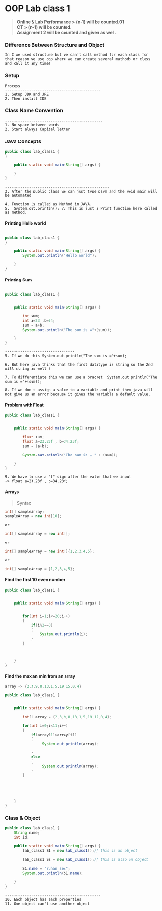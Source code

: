# OOP Lab class 1

> **Online & Lab Performance > (n-1) will be counted.01**  
> **CT > (n-1) will be counted.**   
> **Assignment 2 will be counted and given as well.**

### Difference Between Structure and Object

```plaintext
In C we used structure but we can't call method for each class for that reason we use oop where we can create several mathods or class and call it any time!
```

### Setup

```plaintext
Process
--------------------------------------------
1. Setup JDK and JRE 
2. Then install IDE 

```

### Class Name Convention

```plaintext
---------------------------------------------
1. No space between words
2. Start always Capital letter
```

### Java Concepts

```java
public class lab_class1 {
}

    public static void main(String[] args) {

    }
}

```  

```plaintext
------------------------------------------------
3. After the public class we can just type psvm and the void main will be automated

4. Function is called as Method in JAVA.
5.  System.out.println(); // This is just a Print function here called as method.
```

#### Printing Hello world
```java

public class lab_class1 {
}

    public static void main(String[] args) {
        System.out.println("Hello world");

    }
}

``` 

#### Printing Sum   

```java

public class lab_class1 {


    public static void main(String[] args) {

        int sum;
        int a=23 ,b=34;
        sum = a+b;
        System.out.println("The sum is ="+(sum));

    }
}
```
```plaintext
--------------------------------
5. If we do this System.out.println("The sum is ="+sum);

6. But here java thinks that the first datatype is string so the 2nd will string as well !

7. To differentiate this we can use a bracket  System.out.println("The sum is ="+(sum));

8. If we don't assign a value to a variable and print them java will not give us an error because it gives the variable a default value.

```

#### Problem with Float
```java
public class lab_class1 {


    public static void main(String[] args) {

        float sum;
        float a=23.23f , b=34.23f;
        sum = (a+b);

        System.out.println("The sum is = " + (sum));

    }
}

```
```plaintext
9. We have to use a "f" sign after the value that we input
-> float a=23.23f , b=34.23f;

```
#### Arrays

> Syntax  

```java
int[] sampleArray;
sampleArray = new int[10];

or

int[] sampleArray = new int[];

or 

int[] sampleArray = new int[]{1,2,3,4,5};

or 

int[] sampleArray = {1,2,3,4,5};


```

#### Find the first 10 even number
```java
public class lab_class1 {


    public static void main(String[] args) {


        for(int i=1;i<=20;i++)
        {
            if(i%2==0)
            {
                System.out.println(i);
            }
        }



    }
}
```

#### Find the max an min from an array

```java
array -> {2,3,9,8,13,1,5,19,15,0,4}

public class lab_class1 {


    public static void main(String[] args) {

        int[] array = {2,3,9,8,13,1,5,19,15,0,4};

        for(int i=0;i<11;i++)
        {
            if(array[1]>array[i])
            {
                 System.out.println(array);

            }
            else
            {
                 System.out.println(array);
            }
        }





    }
}


```

### Class & Object

```java
public class lab_class1 {
    String name;
    int id;
    
    public static void main(String[] args) {
        lab_class1 S1 = new lab_class1();// this is an object
        
        lab_class1 S2 = new lab_class1();// this is also an object

        S1.name = "ruhan sec";
        System.out.println(S1.name);
        
    }
}
```
```plaintext
--------------------------------------------
10. Each object has each properties
11. One object can't use another object

```
